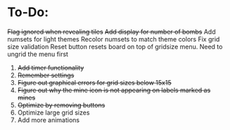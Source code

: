 # To-Do:

~~Flag ignored when revealing tiles~~
~~Add display for number of bombs~~
Add numsets for light themes
Recolor numsets to match theme colors
Fix grid size validation
Reset button resets board on top of gridsize menu. Need to ungrid the menu first

1. ~~Add timer functionality~~
2. ~~Remember settings~~
3. ~~Figure out graphical errors for grid sizes below 15x15~~
4. ~~Figure out why the mine icon is not appearing on labels marked as mines~~
5. ~~Optimize by removing buttons~~
6. Optimize large grid sizes
7. Add more animations